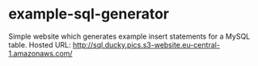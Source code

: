 # example-sql-generator

Simple website which generates example insert statements for a MySQL table.
Hosted URL: http://sql.ducky.pics.s3-website.eu-central-1.amazonaws.com/
